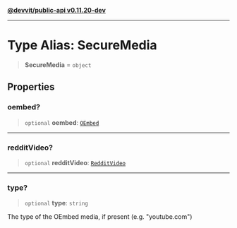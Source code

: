 [**@devvit/public-api v0.11.20-dev**](../../README.md)

---

# Type Alias: SecureMedia

> **SecureMedia** = `object`

## Properties

<a id="oembed"></a>

### oembed?

> `optional` **oembed**: [`OEmbed`](OEmbed.md)

---

<a id="redditvideo"></a>

### redditVideo?

> `optional` **redditVideo**: [`RedditVideo`](RedditVideo.md)

---

<a id="type"></a>

### type?

> `optional` **type**: `string`

The type of the OEmbed media, if present (e.g. "youtube.com")
